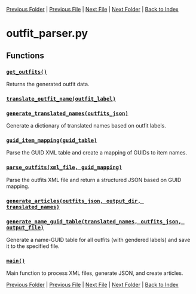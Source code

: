 [Previous Folder](../objects/attachment.md) | [Previous File](movable_definitions_parser.md) | [Next File](radio_parser.md) | [Next Folder](../recipes/craft_recipes.md) | [Back to Index](../../index.md)

# outfit_parser.py

## Functions

### [`get_outfits()`](https://github.com/Vaileasys/pz-wiki_parser/blob/main/scripts/parser/outfit_parser.py#L11)

Returns the generated outfit data.

### [`translate_outfit_name(outfit_label)`](https://github.com/Vaileasys/pz-wiki_parser/blob/main/scripts/parser/outfit_parser.py#L17)
### [`generate_translated_names(outfits_json)`](https://github.com/Vaileasys/pz-wiki_parser/blob/main/scripts/parser/outfit_parser.py#L26)

Generate a dictionary of translated names based on outfit labels.

### [`guid_item_mapping(guid_table)`](https://github.com/Vaileasys/pz-wiki_parser/blob/main/scripts/parser/outfit_parser.py#L32)

Parse the GUID XML table and create a mapping of GUIDs to item names.

### [`parse_outfits(xml_file, guid_mapping)`](https://github.com/Vaileasys/pz-wiki_parser/blob/main/scripts/parser/outfit_parser.py#L48)

Parse the outfits XML file and return a structured JSON based on GUID mapping.

### [`generate_articles(outfits_json, output_dir, translated_names)`](https://github.com/Vaileasys/pz-wiki_parser/blob/main/scripts/parser/outfit_parser.py#L95)
### [`generate_name_guid_table(translated_names, outfits_json, output_file)`](https://github.com/Vaileasys/pz-wiki_parser/blob/main/scripts/parser/outfit_parser.py#L205)

Generate a name-GUID table for all outfits (with gendered labels) and save it to the specified file.

### [`main()`](https://github.com/Vaileasys/pz-wiki_parser/blob/main/scripts/parser/outfit_parser.py#L237)

Main function to process XML files, generate JSON, and create articles.



[Previous Folder](../objects/attachment.md) | [Previous File](movable_definitions_parser.md) | [Next File](radio_parser.md) | [Next Folder](../recipes/craft_recipes.md) | [Back to Index](../../index.md)
